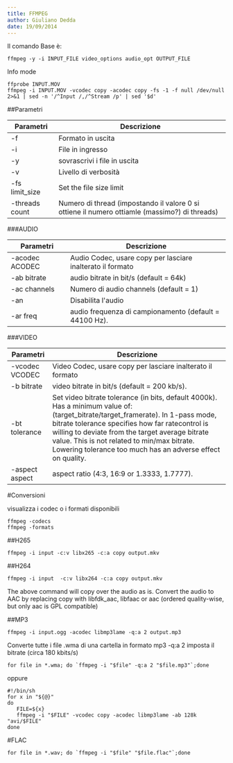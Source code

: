 ```yaml
---
title: FFMPEG
author: Giuliano Dedda 
date: 19/09/2014
---
```


Il comando Base è:

    ffmpeg -y -i INPUT_FILE video_options audio_opt OUTPUT_FILE

Info mode

    ffprobe INPUT.MOV
	ffmpeg -i INPUT.MOV -vcodec copy -acodec copy -fs -1 -f null /dev/null 2>&1 | sed -n '/^Input /,/^Stream /p' | sed '$d' 
	

##Parametri


Parametri		| Descrizione
----------------|----------------
-f 				| Formato in uscita
-i 				| File in ingresso
-y 				| sovrascrivi i file in uscita 
-v 				| Livello di verbosità
-fs limit_size 	| Set the file size limit
-threads count	| Numero di thread (impostando il valore 0 si ottiene il numero ottiamle (massimo?) di threads)

###AUDIO

Parametri		| Descrizione
----------------|----------------
-acodec ACODEC 	| Audio Codec, usare copy per lasciare inalterato il formato
-ab bitrate		|audio bitrate in bit/s (default = 64k) 
-ac channels	| Numero di audio channels (default = 1)
-an 			| Disabilita l'audio 
-ar freq 		| audio frequenza di campionamento (default = 44100 Hz). 

###VIDEO

Parametri		| Descrizione
----------------|----------------
-vcodec VCODEC	| Video Codec, usare copy per lasciare inalterato il formato
-b bitrate		| video bitrate in bit/s (default = 200 kb/s). 
-bt tolerance	| Set video bitrate tolerance (in bits, default 4000k). Has a minimum value of: (target_bitrate/target_framerate). In 1-pass mode, bitrate tolerance specifies how far ratecontrol is willing to deviate from the target average bitrate value. This is not related to min/max bitrate. Lowering tolerance too much has an adverse effect on quality. 
-aspect aspect	| aspect ratio (4:3, 16:9 or 1.3333, 1.7777). 

#Conversioni

visualizza i codec o i formati disponibili

    ffmpeg -codecs
    ffmpeg -formats
  
##H265 

    ffmpeg -i input -c:v libx265 -c:a copy output.mkv
  
##H264 

    ffmpeg -i input  -c:v libx264 -c:a copy output.mkv

The above command will copy over the audio as is. Convert the audio to AAC by replacing copy with libfdk_aac, libfaac or aac (ordered quality-wise, but only aac is GPL compatible)

##MP3 

    ffmpeg -i input.ogg -acodec libmp3lame -q:a 2 output.mp3

Converte tutte i file .wma di una cartella in formato mp3 -q:a 2 imposta il bitrate (circa 180 kbits/s)

    for file in *.wma; do `ffmpeg -i "$file" -q:a 2 "$file.mp3"`;done

oppure

    #!/bin/sh
    for x in "${@}"
    do
       FILE=${x}
       ffmpeg -i "$FILE" -vcodec copy -acodec libmp3lame -ab 128k  "avi/$FILE"
    done

#FLAC

    for file in *.wav; do `ffmpeg -i "$file" "$file.flac"`;done
    
   
